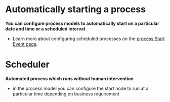 # Automatically starting a process
**You can configure process models to automatically start on a particular date and time or a scheduled interval**
- Learn more about configuring scheduled processes on the [process Start Event page](https://docs.appian.com/suite/help/23.3/Start_Event.html#configuring-a-timer-trigger-on-a-start-event).

# Scheduler
**Automated process which runs without human intervention**
- in the process model you can configure the start node to run at a particular time depending on business requirement